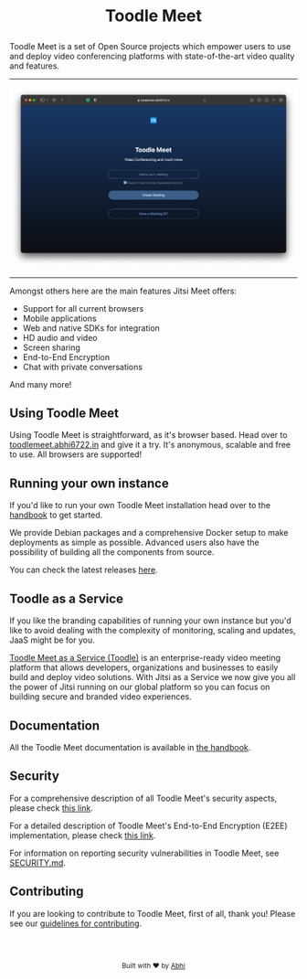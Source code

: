 # <p align="center">Toodle Meet</p>

Toodle Meet is a set of Open Source projects which empower users to use and deploy
video conferencing platforms with state-of-the-art video quality and features.

<hr />

<p align="center">
<img src="https://github.com/Abhi6722/Toodle-Meet/blob/main/Assets/ss1.png" width="900" />
</p>

<hr />

Amongst others here are the main features Jitsi Meet offers:

* Support for all current browsers
* Mobile applications
* Web and native SDKs for integration
* HD audio and video
* Screen sharing
* End-to-End Encryption
* Chat with private conversations

And many more!

## Using Toodle Meet

Using Toodle Meet is straightforward, as it's browser based. Head over to [toodlemeet.abhi6722.in](https://toodlemeet.abhi6722.in) and give it a try. It's anonymous, scalable and free to use. All browsers are supported! 

## Running your own instance

If you'd like to run your own Toodle Meet installation head over to the [handbook](https://github.com/Abhi6722/Toodle-Meet) to get started.

We provide Debian packages and a comprehensive Docker setup to make deployments as simple as possible.
Advanced users also have the possibility of building all the components from source.

You can check the latest releases [here](https://jitsi.github.io/handbook/docs/releases).

## Toodle as a Service

If you like the branding capabilities of running your own instance but you'd like
to avoid dealing with the complexity of monitoring, scaling and updates, JaaS might be
for you.

[Toodle Meet as a Service (Toodle)](https://github.com/Abhi6722/Toodle-Meet) is an enterprise-ready video meeting platform that allows developers, organizations and businesses to easily build and deploy video solutions. With Jitsi as a Service we now give you all the power of Jitsi running on our global platform so you can focus on building secure and branded video experiences.

## Documentation

All the Toodle Meet documentation is available in [the handbook](https://github.com/Abhi6722/Toodle-Meet).

## Security

For a comprehensive description of all Toodle Meet's security aspects, please check [this link](https://github.com/Abhi6722/Toodle-Meet).

For a detailed description of Toodle Meet's End-to-End Encryption (E2EE) implementation,
please check [this link](https://github.com/Abhi6722/Toodle-Meet).

For information on reporting security vulnerabilities in Toodle Meet, see [SECURITY.md](./SECURITY.md).

## Contributing

If you are looking to contribute to Toodle Meet, first of all, thank you! Please
see our [guidelines for contributing](CONTRIBUTING.md).

<br />
<br />

<footer>
<p align="center" style="font-size: smaller;">
Built with ❤️ by <a href="https://abhi6722.in" target="_blank">Abhi</a>
</p>
</footer>
